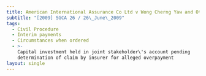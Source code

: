 ```yaml
---
title: American International Assurance Co Ltd v Wong Cherng Yaw and Others
subtitle: "[2009] SGCA 26 / 26\_June\_2009"
tags:
  - Civil Procedure
  - Interim payments
  - Circumstances when ordered
  - >-
    Capital investment held in joint stakeholder\'s account pending
    determination of claim by insurer for alleged overpayment
layout: single
---
```


